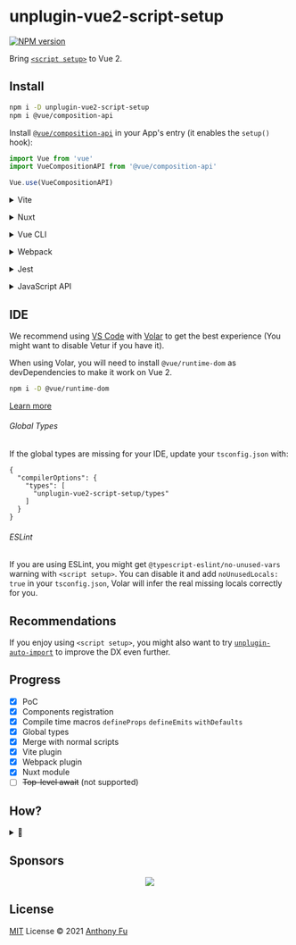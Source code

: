 # unplugin-vue2-script-setup

[![NPM version](https://img.shields.io/npm/v/unplugin-vue2-script-setup?color=a1b858&label=)](https://www.npmjs.com/package/unplugin-vue2-script-setup)

Bring [`<script setup>`](https://v3.vuejs.org/api/sfc-script-setup.html#sfc-script-setup) to Vue 2.

## Install

```bash
npm i -D unplugin-vue2-script-setup
npm i @vue/composition-api
```

Install [`@vue/composition-api`](https://github.com/vuejs/composition-api) in your App's entry (it enables the `setup()` hook):

```ts
import Vue from 'vue'
import VueCompositionAPI from '@vue/composition-api'

Vue.use(VueCompositionAPI)
```

<details>
<summary>Vite</summary><br>

```ts
// vite.config.ts
import { defineConfig } from 'vite'
import { createVuePlugin as Vue2 } from 'vite-plugin-vue2'
import ScriptSetup from 'unplugin-vue2-script-setup/vite'

export default defineConfig({
  plugins: [
    Vue2(),
    ScriptSetup(),
  ],
})
```

Example: [`playground/`](./playground/)

<br></details>

<details>
<summary>Nuxt</summary><br>

```bash
npm i @nuxtjs/composition-api
```

```ts
// nuxt.config.js
export default {
  buildModules: [
    '@nuxtjs/composition-api/module',
    'unplugin-vue2-script-setup/nuxt',
  ],
}
```

> This module works for both Nuxt 2 and [Nuxt Vite](https://github.com/nuxt/vite)

Example: [`examples/nuxt`](./examples/nuxt)

###### TypeScript

To use TypeScript with Nuxt, install the [`@nuxtjs/typescript-module`](https://typescript.nuxtjs.org/) but disable the type check:

```bash
npm i -D @nuxt/typescript-build vue-tsc
```

```ts
// nuxt.config.js
export default {
  buildModules: [
    ['@nuxt/typescript-build', { typeCheck: false }],
    '@nuxtjs/composition-api/module',
    'unplugin-vue2-script-setup/nuxt',
  ],
}
```

And then use [`vue-tsc`](https://github.com/johnsoncodehk/volar) to do the type check at build time:

```jsonc
// package.json
{
  "scripts": {
    "dev": "nuxt",
    "build": "vue-tsc --noEmit && nuxt build"
  }
}
```

<br></details>

<details>
<summary>Vue CLI</summary><br>

```ts
// vue.config.js

module.exports = {
  configureWebpack: {
    plugins: [
      require('unplugin-vue2-script-setup/webpack')(),
    ],
  },
}
```

Example: [`examples/vue-cli`](./examples/vue-cli)

###### TypeScript

To use TypeScript with Vue CLI, install `@vue/cli-plugin-typescript` but disable the type check:

```bash
npm i -D @vue/cli-plugin-typescript vue-tsc
```

```ts
module.exports = {
  configureWebpack: {
    plugins: [
      require('unplugin-vue2-script-setup/webpack')(),
    ],
  },
  chainWebpack(config) {
    // disable type check and let `vue-tsc` handles it
    config.plugins.delete('fork-ts-checker')
  },
}
```

And then use [`vue-tsc`](https://github.com/johnsoncodehk/volar) to do the type check at build time:

```jsonc
// package.json
{
  "scripts": {
    "dev": "vue-cli-service serve",
    "build": "vue-tsc --noEmit && vue-cli-service build"
  }
}
```

<br></details>

<details>
<summary>Webpack</summary><br>

```ts
// webpack.config.js
module.exports = {
  /* ... */
  plugins: [
    require('unplugin-vue2-script-setup/webpack')()
  ]
}
```

<br></details>


<details>
<summary>Jest</summary><br>

```bash
npm i -D vue-jest
```

```ts
// jest.config.js
module.exports = {
  transform: {
    '.*\\.(vue)$': 'unplugin-vue2-script-setup/jest',
  },
}
```

<br></details>

<details>
<summary>JavaScript API</summary><br>

```ts
import { transform } from 'unplugin-vue2-script-setup'

const Vue2SFC = transform(`
<template>
  <!-- ... -->
</template>

<script setup>
  // ...
</script>
`)
```

<br></details>

## IDE

We recommend using [VS Code](https://code.visualstudio.com/) with [Volar](https://github.com/johnsoncodehk/volar) to get the best experience (You might want to disable Vetur if you have it).

When using Volar, you will need to install `@vue/runtime-dom` as devDependencies to make it work on Vue 2.

```bash
npm i -D @vue/runtime-dom
```

[Learn more](https://github.com/johnsoncodehk/volar#using)

###### Global Types

If the global types are missing for your IDE, update your `tsconfig.json` with:

```jsonc
{
  "compilerOptions": {
    "types": [
      "unplugin-vue2-script-setup/types"
    ]
  }
}
```

###### ESLint

If you are using ESLint, you might get `@typescript-eslint/no-unused-vars` warning with `<script setup>`. You can disable it and add `noUnusedLocals: true` in your `tsconfig.json`, Volar will infer the real missing locals correctly for you. 

## Recommendations

If you enjoy using `<script setup>`, you might also want to try [`unplugin-auto-import`](https://github.com/antfu/unplugin-auto-import) to improve the DX even further.

## Progress

- [x] PoC
- [x] Components registration
- [x] Compile time macros `defineProps` `defineEmits` `withDefaults`
- [x] Global types
- [x] Merge with normal scripts
- [x] Vite plugin
- [x] Webpack plugin
- [x] Nuxt module
- [ ] ~~Top-level await~~ (not supported)

## How?

<details>
  <summary>
    👀
  </summary>

![image](https://user-images.githubusercontent.com/11247099/130307245-20f9342e-377b-4565-b55d-1b91741b5c0f.png)

It's made possible by transforming the `<script setup>` syntax back to normal `<script>` and let the Vue 2 SFC compiler handle the rest.

<br></details>

## Sponsors

<p align="center">
  <a href="https://cdn.jsdelivr.net/gh/antfu/static/sponsors.svg">
    <img src='https://cdn.jsdelivr.net/gh/antfu/static/sponsors.svg'/>
  </a>
</p>

## License

[MIT](./LICENSE) License © 2021 [Anthony Fu](https://github.com/antfu)
